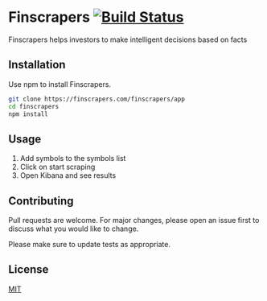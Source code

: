 # Finscrapers [![Build Status](https://travis-ci.org/finscrapers/app2.svg?branch=master)](https://travis-ci.org/finscrapers/app2)

Finscrapers helps investors to make intelligent decisions based on facts

## Installation

Use npm to install Finscrapers.

```bash
git clone https://finscrapers.com/finscrapers/app
cd finscrapers
npm install
```

## Usage

1. Add symbols to the symbols list
2. Click on start scraping
3. Open Kibana and see results

## Contributing
Pull requests are welcome. For major changes, please open an issue first to discuss what you would like to change.

Please make sure to update tests as appropriate.

## License
[MIT](https://choosealicense.com/licenses/mit/)
